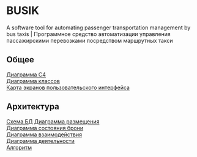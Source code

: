 # BUSIK
A software tool for automating passenger transportation management by bus taxis | Программное средство автоматизации управления пассажирскими перевозками посредством маршрутных такси
## Общее
[Диаграмма С4](https://github.com/D1le1/BUSIK/blob/main/Documentation/Code/C4/Container.png)<br>
[Диаграмма классов](https://github.com/D1le1/BUSIK/blob/main/Documentation/Code/Class%20Diagram/Class.pdf)<br>
[Карта экранов пользовательского интерфейса](https://github.com/D1le1/BUSIK/blob/main/Documentation/UI/UI%20Pages/UIpages.pdf)<br>
## Архитектура
[Схема БД](https://github.com/D1le1/BUSIK/blob/main/Documentation/Code/Database/BD.png)
[Диаграмма размещения](https://github.com/D1le1/BUSIK/blob/main/Documentation/Code/Static%20%26%20Dinamic%20Diagrams/Placement%20diagran.png)<br>
[Диаграмма состояния брони](https://github.com/D1le1/BUSIK/blob/main/Documentation/Code/Static%20%26%20Dinamic%20Diagrams/Booking%20status%20diagram.png)<br>
[Диаграмма взаимодействия](https://github.com/D1le1/BUSIK/blob/main/Documentation/Code/Static%20%26%20Dinamic%20Diagrams/Interaction%20diagram.png)<br>
[Диаграмма деятельности](https://github.com/D1le1/BUSIK/blob/main/Documentation/Code/Static%20%26%20Dinamic%20Diagrams/Activity%20diagram.png)<br>
[Алгоритм](https://github.com/D1le1/BUSIK/blob/main/Documentation/Code/Algorithms/The%20algorithm%20for%20changing%20the%20passenger's%20status.png)
